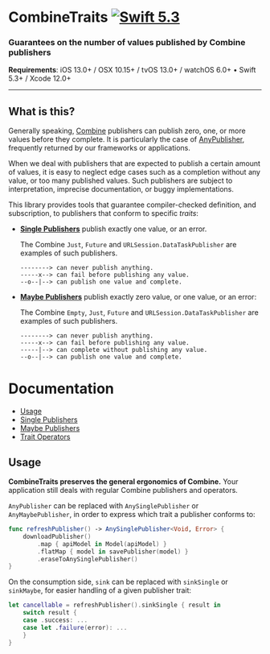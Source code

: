 CombineTraits [![Swift 5.3](https://img.shields.io/badge/swift-5.3-orange.svg?style=flat)](https://developer.apple.com/swift/)
=============

### Guarantees on the number of values published by Combine publishers

**Requirements**: iOS 13.0+ / OSX 10.15+ / tvOS 13.0+ / watchOS 6.0+ &bull; Swift 5.3+ / Xcode 12.0+

---

## What is this?

Generally speaking, [Combine] publishers can publish zero, one, or more values before they complete. It is particularly the case of [AnyPublisher], frequently returned by our frameworks or applications.

When we deal with publishers that are expected to publish a certain amount of values, it is easy to neglect edge cases such as a completion without any value, or too many published values. Such publishers are subject to interpretation, imprecise documentation, or buggy implementations.

This library provides tools that guarantee compiler-checked definition, and subscription, to publishers that conform to specific *traits*:
        
- **[Single Publishers]** publish exactly one value, or an error.
    
    The Combine `Just`, `Future` and `URLSession.DataTaskPublisher` are examples of such publishers.
    
    ```
    --------> can never publish anything.
    -----x--> can fail before publishing any value.
    --o--|--> can publish one value and complete.
    ```
    
- **[Maybe Publishers]** publish exactly zero value, or one value, or an error:
    
    The Combine `Empty`, `Just`, `Future` and `URLSession.DataTaskPublisher` are examples of such publishers.
    
    ```
    --------> can never publish anything.
    -----x--> can fail before publishing any value.
    -----|--> can complete without publishing any value.
    --o--|--> can publish one value and complete.
    ```

# Documentation

- [Usage]
- [Single Publishers]
- [Maybe Publishers]
- [Trait Operators]

## Usage

**CombineTraits preserves the general ergonomics of Combine.** Your application still deals with regular Combine publishers and operators.

`AnyPublisher` can be replaced with `AnySinglePublisher` or `AnyMaybePublisher`, in order to express which trait a publisher conforms to:
    
```swift
func refreshPublisher() -> AnySinglePublisher<Void, Error> {
    downloadPublisher()
        .map { apiModel in Model(apiModel) }
        .flatMap { model in savePublisher(model) }
        .eraseToAnySinglePublisher()
}
```

On the consumption side, `sink` can be replaced with `sinkSingle` or `sinkMaybe`, for easier handling of a given publisher trait:
    
```swift
let cancellable = refreshPublisher().sinkSingle { result in
    switch result {
    case .success: ...
    case let .failure(error): ...
    }
}
```

[AnyPublisher]: https://developer.apple.com/documentation/combine/anypublisher
[Combine]: https://developer.apple.com/documentation/combine
[Release Notes]: CHANGELOG.md
[Usage]: #usage
[Single Publishers]: Documentation/Single.md
[Maybe Publishers]: Documentation/Maybe.md
[Trait Operators]: Documentation/Operators.md
